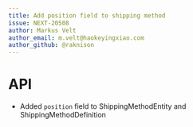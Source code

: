```yaml
---
title: Add position field to shipping method
issue: NEXT-20508
author: Markus Velt
author_email: m.velt@haokeyingxiao.com
author_github: @raknison
---
```

# API
* Added `position` field to ShippingMethodEntity and ShippingMethodDefinition

